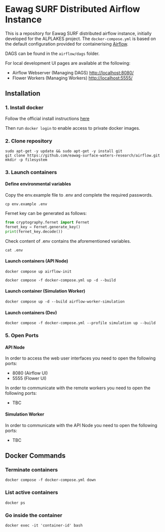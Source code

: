 # Eawag SURF Distributed Airflow Instance

This is a repository for Eawag SURF distributed airflow instance, initially developed for the ALPLAKES project.
The `docker-compose.yml` is based on the default configuration provided for containerising [Airflow](https://airflow.apache.org/docs/apache-airflow/stable/start/docker.html).

DAGS can be found in the `airflow/dags` folder.

For local development UI pages are available at the following:

- Airflow Webserver (Managing DAGS) [http://localhost:8080/](http://localhost:8080/admin/)
- Flower Workers (Managing Workers) [http://localhost:5555/](http://localhost:5555/)

## Installation

### 1. Install docker

Follow the official install instructions [here](https://docs.docker.com/engine/install/)

Then run `docker login` to enable access to private docker images.

### 2. Clone repository
```console
sudo apt-get -y update && sudo apt-get -y install git
git clone https://github.com/eawag-surface-waters-research/airflow.git
mkdir -p filesystem
```

### 3. Launch containers

#### Define environmental variables
Copy the env.example file to .env and complete the required passwords.
```console
cp env.example .env
```
Fernet key can be generated as follows:
```python
from cryptography.fernet import Fernet
fernet_key = Fernet.generate_key()
print(fernet_key.decode())
```
Check content of .env contains the aforementioned variables.
```console
cat .env
```

#### Launch containers (API Node)
```console 
docker compose up airflow-init
```
```console 
docker compose -f docker-compose.yml up -d --build 
```
#### Launch container (Simulation Worker)
```console 
docker compose up -d --build airflow-worker-simulation
```
#### Launch containers (Dev)
```console 
docker compose -f docker-compose.yml --profile simulation up --build
```

### 5. Open Ports

#### API Node

In order to access the web user interfaces you need to open the following ports:

- 8080 (Airflow UI)
- 5555 (Flower UI)

In order to communicate with the remote workers you need to open the following ports:

- TBC

#### Simulation Worker

In order to communicate with the API Node you need to open the following ports:

- TBC

## Docker Commands

### Terminate containers
```console 
docker compose -f docker-compose.yml down
```

### List active containers
```console 
docker ps
```

### Go inside the container
```console 
docker exec -it 'container-id' bash
```




